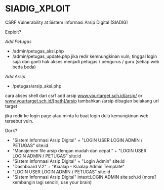 # SIADIG_XPLOIT
CSRF Vulnerability at Sistem Informasi Arsip Digital (SIADIG)

Exploit?

*Add Petugas*
- /admin/petugas_aksi.php
- /admin/petugas_update.php
jika redir kemnungkinan vuln, tinggal login saja 
dan ganti hak akses menjadi petugas / pengurus / guru (setiap web beda beda)

*Add Arsip*
- /petugas/arsip_aksi.php


cara akses shell dari csrf add arsip
www.yourtarget.sch.id/arsip/
or
www.yourtarget.sch.id/[path]/arsip
tambahkan /arsip dibagian belakang url target

jika redir ke login page atau minta lu buat login dulu kemungkinan
web tersebut vuln.

Dork?
- "Sistem Informasi Arsip Digital" + "LOGIN USER LOGIN ADMIN / PETUGAS" site:id
- "Manajemen file arsip dengan mudah dan cepat." + "LOGIN USER LOGIN ADMIN / PETUGAS" site:id
- "Sistem Informasi Arsip Digital" + "Login Admin" site:id
- "Dashboard V.2" + "Kiaalap - Kiaalap Admin Template"
- "LOGIN USER LOGIN ADMIN / PETUGAS" site:id
- "Sistem Informasi Arsip Digital" intext:LOGIN ADMIN site:sch.id
(more? kembangin lagi sendiri, use your brain)
